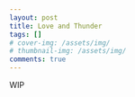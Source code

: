 ```yaml
---
layout: post
title: Love and Thunder
tags: []
# cover-img: /assets/img/
# thumbnail-img: /assets/img/
comments: true
---
```

WIP